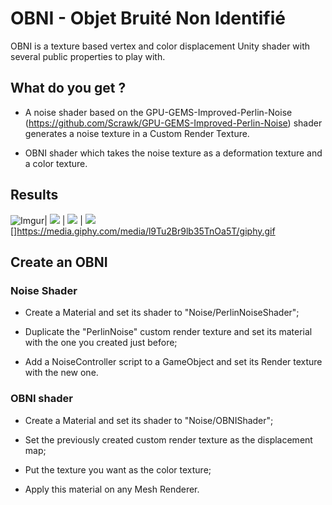 # OBNI - Objet Bruité Non Identifié

OBNI is a texture based vertex and color displacement Unity shader with several public properties to play with.

## What do you get ? 

- A noise shader based on the GPU-GEMS-Improved-Perlin-Noise (https://github.com/Scrawk/GPU-GEMS-Improved-Perlin-Noise) shader generates a noise texture in a Custom Render Texture.

- OBNI shader which takes the noise texture as a deformation texture and a color texture. 

## Results 

![Imgur](https://i.imgur.com/xrW9Os5.gif)|   ![](https://github.com/alexbourgeois/OBNI/blob/master/Results/ezgif.com-gif-maker.gif)   |    ![](https://github.com/alexbourgeois/OBNI/blob/master/Results/ezgif.com-optimize.gif)   |  ![](https://github.com/alexbourgeois/OBNI/blob/master/Results/ezgif.com-gif-maker2.gif)
[]https://media.giphy.com/media/l9Tu2Br9lb35TnOa5T/giphy.gif

## Create an OBNI

### Noise Shader

- Create a Material and set its shader to "Noise/PerlinNoiseShader";

- Duplicate the "PerlinNoise" custom render texture and set its material with the one you created just before;

- Add a NoiseController script to a GameObject and set its Render texture with the new one.

### OBNI shader

- Create a Material and set its shader to "Noise/OBNIShader";

- Set the previously created custom render texture as the displacement map;

- Put the texture you want as the color texture;

- Apply this material on any Mesh Renderer.
